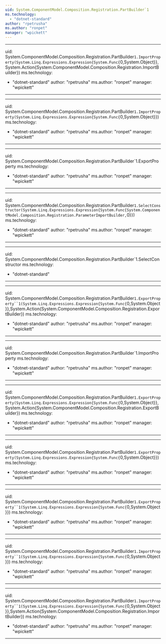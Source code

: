 ```yaml
---
uid: System.ComponentModel.Composition.Registration.PartBuilder`1
ms.technology: 
  - "dotnet-standard"
author: "rpetrusha"
ms.author: "ronpet"
manager: "wpickett"
---
```


---
uid: System.ComponentModel.Composition.Registration.PartBuilder`1.ImportProperty(System.Linq.Expressions.Expression{System.Func{`0,System.Object}},System.Action{System.ComponentModel.Composition.Registration.ImportBuilder})
ms.technology: 
  - "dotnet-standard"
author: "rpetrusha"
ms.author: "ronpet"
manager: "wpickett"
---

---
uid: System.ComponentModel.Composition.Registration.PartBuilder`1.ImportProperty(System.Linq.Expressions.Expression{System.Func{`0,System.Object}})
ms.technology: 
  - "dotnet-standard"
author: "rpetrusha"
ms.author: "ronpet"
manager: "wpickett"
---

---
uid: System.ComponentModel.Composition.Registration.PartBuilder`1.ExportProperty
ms.technology: 
  - "dotnet-standard"
author: "rpetrusha"
ms.author: "ronpet"
manager: "wpickett"
---

---
uid: System.ComponentModel.Composition.Registration.PartBuilder`1.SelectConstructor(System.Linq.Expressions.Expression{System.Func{System.ComponentModel.Composition.Registration.ParameterImportBuilder,`0}})
ms.technology: 
  - "dotnet-standard"
author: "rpetrusha"
ms.author: "ronpet"
manager: "wpickett"
---

---
uid: System.ComponentModel.Composition.Registration.PartBuilder`1.SelectConstructor
ms.technology: 
  - "dotnet-standard"
---

---
uid: System.ComponentModel.Composition.Registration.PartBuilder`1.ExportProperty``1(System.Linq.Expressions.Expression{System.Func{`0,System.Object}},System.Action{System.ComponentModel.Composition.Registration.ExportBuilder})
ms.technology: 
  - "dotnet-standard"
author: "rpetrusha"
ms.author: "ronpet"
manager: "wpickett"
---

---
uid: System.ComponentModel.Composition.Registration.PartBuilder`1.ImportProperty
ms.technology: 
  - "dotnet-standard"
author: "rpetrusha"
ms.author: "ronpet"
manager: "wpickett"
---

---
uid: System.ComponentModel.Composition.Registration.PartBuilder`1.ExportProperty(System.Linq.Expressions.Expression{System.Func{`0,System.Object}},System.Action{System.ComponentModel.Composition.Registration.ExportBuilder})
ms.technology: 
  - "dotnet-standard"
author: "rpetrusha"
ms.author: "ronpet"
manager: "wpickett"
---

---
uid: System.ComponentModel.Composition.Registration.PartBuilder`1.ExportProperty(System.Linq.Expressions.Expression{System.Func{`0,System.Object}})
ms.technology: 
  - "dotnet-standard"
author: "rpetrusha"
ms.author: "ronpet"
manager: "wpickett"
---

---
uid: System.ComponentModel.Composition.Registration.PartBuilder`1.ExportProperty``1(System.Linq.Expressions.Expression{System.Func{`0,System.Object}})
ms.technology: 
  - "dotnet-standard"
author: "rpetrusha"
ms.author: "ronpet"
manager: "wpickett"
---

---
uid: System.ComponentModel.Composition.Registration.PartBuilder`1.ImportProperty``1(System.Linq.Expressions.Expression{System.Func{`0,System.Object}})
ms.technology: 
  - "dotnet-standard"
author: "rpetrusha"
ms.author: "ronpet"
manager: "wpickett"
---

---
uid: System.ComponentModel.Composition.Registration.PartBuilder`1.ImportProperty``1(System.Linq.Expressions.Expression{System.Func{`0,System.Object}},System.Action{System.ComponentModel.Composition.Registration.ImportBuilder})
ms.technology: 
  - "dotnet-standard"
author: "rpetrusha"
ms.author: "ronpet"
manager: "wpickett"
---
